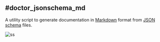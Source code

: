 #doctor\_jsonschema_md 
--
A utility script to generate documentation in [Markdown](https://daringfireball.net/projects/markdown/syntax) format from [JSON schema](http://json-schema.org/) files. 


![ss](docs/media/transform.png)

